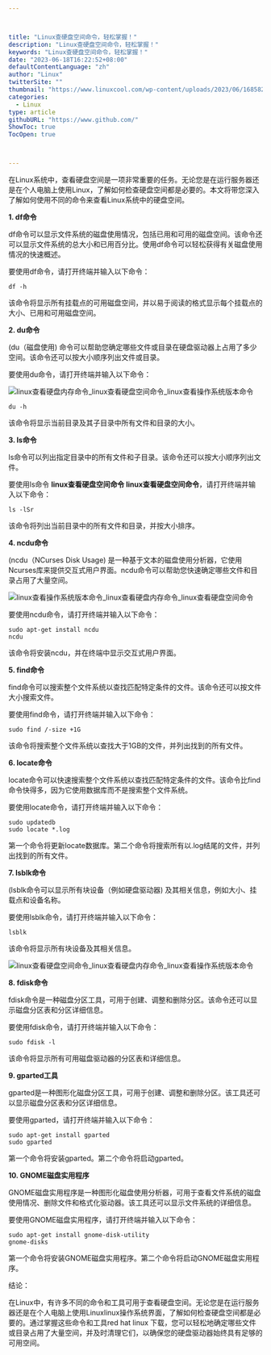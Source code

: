 ```yaml
---



title: "Linux查硬盘空间命令，轻松掌握！"
description: "Linux查硬盘空间命令，轻松掌握！"
keywords: "Linux查硬盘空间命令，轻松掌握！"
date: "2023-06-18T16:22:52+08:00"
defaultContentLanguage: "zh"
author: "Linux"
twitterSite: ""
thumbnail: "https://www.linuxcool.com/wp-content/uploads/2023/06/1685823276706_0.jpg"
categories:
  - Linux
type: article
githubURL: "https://www.github.com/"
ShowToc: true
TocOpen: true



---
```


在Linux系统中，查看硬盘空间是一项非常重要的任务。无论您是在运行服务器还是在个人电脑上使用Linux，了解如何检查硬盘空间都是必要的。本文将带您深入了解如何使用不同的命令来查看Linux系统中的硬盘空间。

**1. df命令**

df命令可以显示文件系统的磁盘使用情况，包括已用和可用的磁盘空间。该命令还可以显示文件系统的总大小和已用百分比。使用df命令可以轻松获得有关磁盘使用情况的快速概述。

要使用df命令，请打开终端并输入以下命令：

```
df -h
```

该命令将显示所有挂载点的可用磁盘空间，并以易于阅读的格式显示每个挂载点的大小、已用和可用磁盘空间。

**2. du命令**

(du（磁盘使用) 命令可以帮助您确定哪些文件或目录在硬盘驱动器上占用了多少空间。该命令还可以按大小顺序列出文件或目录。

要使用du命令，请打开终端并输入以下命令：

![linux查看硬盘内存命令_linux查看硬盘空间命令_linux查看操作系统版本命令](https://www.linuxcool.com/wp-content/uploads/2023/06/1685823276706_0.jpg)

```
du -h
```

该命令将显示当前目录及其子目录中所有文件和目录的大小。

**3. ls命令**

ls命令可以列出指定目录中的所有文件和子目录。该命令还可以按大小顺序列出文件。

要使用ls命令 **linux查看硬盘空间命令 linux查看硬盘空间命令**，请打开终端并输入以下命令：

```
ls -lSr
```

该命令将列出当前目录中的所有文件和目录，并按大小排序。

**4. ncdu命令**

(ncdu（NCurses Disk Usage) 是一种基于文本的磁盘使用分析器，它使用Ncurses库来提供交互式用户界面。ncdu命令可以帮助您快速确定哪些文件和目录占用了大量空间。

![linux查看操作系统版本命令_linux查看硬盘内存命令_linux查看硬盘空间命令](https://www.linuxcool.com/wp-content/uploads/2023/06/1685823276706_1.jpg)

要使用ncdu命令，请打开终端并输入以下命令：

```
sudo apt-get install ncdu
ncdu
```

该命令将安装ncdu，并在终端中显示交互式用户界面。

**5. find命令**

find命令可以搜索整个文件系统以查找匹配特定条件的文件。该命令还可以按文件大小搜索文件。

要使用find命令，请打开终端并输入以下命令：

```
sudo find /-size +1G
```

该命令将搜索整个文件系统以查找大于1GB的文件，并列出找到的所有文件。

**6. locate命令**

locate命令可以快速搜索整个文件系统以查找匹配特定条件的文件。该命令比find命令快得多，因为它使用数据库而不是搜索整个文件系统。

要使用locate命令，请打开终端并输入以下命令：

```
sudo updatedb
sudo locate *.log
```

第一个命令将更新locate数据库。第二个命令将搜索所有以.log结尾的文件，并列出找到的所有文件。

**7. lsblk命令**

(lsblk命令可以显示所有块设备（例如硬盘驱动器) 及其相关信息，例如大小、挂载点和设备名称。

要使用lsblk命令，请打开终端并输入以下命令：

```
lsblk
```

该命令将显示所有块设备及其相关信息。

![linux查看硬盘空间命令_linux查看硬盘内存命令_linux查看操作系统版本命令](https://www.linuxcool.com/wp-content/uploads/2023/06/1685823276706_2.jpg)

**8. fdisk命令**

fdisk命令是一种磁盘分区工具，可用于创建、调整和删除分区。该命令还可以显示磁盘分区表和分区详细信息。

要使用fdisk命令，请打开终端并输入以下命令：

```
sudo fdisk -l
```

该命令将显示所有可用磁盘驱动器的分区表和详细信息。

**9. gparted工具**

gparted是一种图形化磁盘分区工具，可用于创建、调整和删除分区。该工具还可以显示磁盘分区表和分区详细信息。

要使用gparted，请打开终端并输入以下命令：

```
sudo apt-get install gparted
sudo gparted
```

第一个命令将安装gparted。第二个命令将启动gparted。

**10. GNOME磁盘实用程序**

GNOME磁盘实用程序是一种图形化磁盘使用分析器，可用于查看文件系统的磁盘使用情况、删除文件和格式化驱动器。该工具还可以显示文件系统的详细信息。

要使用GNOME磁盘实用程序，请打开终端并输入以下命令：

```
sudo apt-get install gnome-disk-utility
gnome-disks
```

第一个命令将安装GNOME磁盘实用程序。第二个命令将启动GNOME磁盘实用程序。

结论：

在Linux中，有许多不同的命令和工具可用于查看硬盘空间。无论您是在运行服务器还是在个人电脑上使用Linuxlinux操作系统界面，了解如何检查硬盘空间都是必要的。通过掌握这些命令和工具red hat linux 下载，您可以轻松地确定哪些文件或目录占用了大量空间，并及时清理它们，以确保您的硬盘驱动器始终具有足够的可用空间。